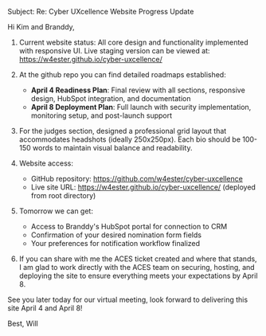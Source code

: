 Subject: Re: Cyber UXcellence Website Progress Update

Hi Kim and Branddy,

1. Current website status: All core design and functionality implemented with responsive UI. Live staging version can be viewed at: https://w4ester.github.io/cyber-uxcellence/

2. At the github repo you can find detailed roadmaps established:
   - **April 4 Readiness Plan**: Final review with all sections, responsive design, HubSpot integration, and documentation
   - **April 8 Deployment Plan**: Full launch with security implementation, monitoring setup, and post-launch support

3. For the judges section, designed a professional grid layout that accommodates headshots (ideally 250x250px). Each bio should be 100-150 words to maintain visual balance and readability.

4. Website access:
   - GitHub repository: https://github.com/w4ester/cyber-uxcellence
   - Live site URL: https://w4ester.github.io/cyber-uxcellence/ (deployed from root directory)

5. Tomorrow we can get:
   - Access to Branddy's HubSpot portal for connection to CRM
   - Confirmation of your desired nomination form fields
   - Your preferences for notification workflow finalized

6. If you can share with me the ACES ticket created and where that stands, I am glad to work directly with the ACES team on securing, hosting, and deploying the site to ensure everything meets your expectations by April 8.

See you later today for our virtual meeting, look forward to delivering this site April 4 and April 8!

Best,
Will